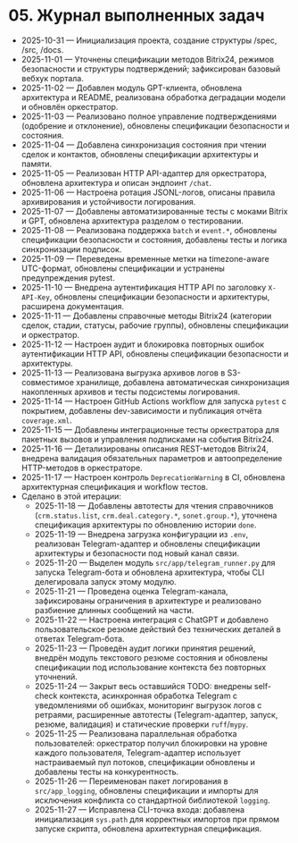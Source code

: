 # 05. Журнал выполненных задач

* 2025-10-31 — Инициализация проекта, создание структуры /spec, /src, /docs.
* 2025-11-01 — Уточнены спецификации методов Bitrix24, режимов безопасности и структуры подтверждений; зафиксирован базовый вебхук портала.
* 2025-11-02 — Добавлен модуль GPT-клиента, обновлена архитектура и README, реализована обработка деградации модели и обновлён оркестратор.
* 2025-11-03 — Реализовано полное управление подтверждениями (одобрение и отклонение), обновлены спецификации безопасности и состояния.
* 2025-11-04 — Добавлена синхронизация состояния при чтении сделок и контактов, обновлены спецификации архитектуры и памяти.
* 2025-11-05 — Реализован HTTP API-адаптер для оркестратора, обновлена архитектура и описан эндпоинт `/chat`.
* 2025-11-06 — Настроена ротация JSONL-логов, описаны правила архивирования и устойчивости логирования.
* 2025-11-07 — Добавлены автоматизированные тесты с моками Bitrix и GPT, обновлена архитектура разделом о тестировании.
* 2025-11-08 — Реализована поддержка `batch` и `event.*`, обновлены спецификации безопасности и состояния, добавлены тесты и логика синхронизации подписок.
* 2025-11-09 — Переведены временные метки на timezone-aware UTC-формат, обновлены спецификации и устранены предупреждения pytest.
* 2025-11-10 — Внедрена аутентификация HTTP API по заголовку `X-API-Key`, обновлены спецификации безопасности и архитектуры, расширена документация.
* 2025-11-11 — Добавлены справочные методы Bitrix24 (категории сделок, стадии, статусы, рабочие группы), обновлены спецификации и оркестратор.
* 2025-11-12 — Настроен аудит и блокировка повторных ошибок аутентификации HTTP API, обновлены спецификации безопасности и архитектуры.
* 2025-11-13 — Реализована выгрузка архивов логов в S3-совместимое хранилище, добавлена автоматическая синхронизация накопленных архивов и тесты подсистемы логирования.
* 2025-11-14 — Настроен GitHub Actions workflow для запуска `pytest` с покрытием, добавлены dev-зависимости и публикация отчёта `coverage.xml`.
* 2025-11-15 — Добавлены интеграционные тесты оркестратора для пакетных вызовов и управления подписками на события Bitrix24.
* 2025-11-16 — Детализированы описания REST-методов Bitrix24, внедрена валидация обязательных параметров и автоопределение HTTP-методов в оркестраторе.
* 2025-11-17 — Настроен контроль `DeprecationWarning` в CI, обновлена архитектурная спецификация и workflow тестов.
* Сделано в этой итерации:
  * 2025-11-18 — Добавлены автотесты для чтения справочников (`crm.status.list`, `crm.deal.category.*`, `sonet.group.*`), уточнена спецификация архитектуры по обновлению истории `done`.
  * 2025-11-19 — Внедрена загрузка конфигурации из `.env`, реализован Telegram-адаптер и обновлены спецификации архитектуры и безопасности под новый канал связи.
  * 2025-11-20 — Выделен модуль `src/app/telegram_runner.py` для запуска Telegram-бота и обновлена архитектура, чтобы CLI делегировала запуск этому модулю.
  * 2025-11-21 — Проведена оценка Telegram-канала, зафиксированы ограничения в архитектуре и реализовано разбиение длинных сообщений на части.
  * 2025-11-22 — Настроена интеграция с ChatGPT и добавлено пользовательское резюме действий без технических деталей в ответах Telegram-бота.
  * 2025-11-23 — Проведён аудит логики принятия решений, внедрён модуль текстового резюме состояния и обновлены спецификации под использование контекста без повторных уточнений.
  * 2025-11-24 — Закрыт весь оставшийся TODO: внедрены self-check контекста, асинхронная обработка Telegram с уведомлениями об ошибках, мониторинг выгрузок логов с ретраями, расширенные автотесты (Telegram-адаптер, запуск, резюме, валидация) и статические проверки `ruff`/`mypy`.
  * 2025-11-25 — Реализована параллельная обработка пользователей: оркестратор получил блокировки на уровне каждого пользователя, Telegram-адаптер использует настраиваемый пул потоков, спецификации обновлены и добавлены тесты на конкурентность.
  * 2025-11-26 — Переименован пакет логирования в `src/app_logging`, обновлены спецификации и импорты для исключения конфликта со стандартной библиотекой `logging`.
  * 2025-11-27 — Исправлена CLI-точка входа: добавлена инициализация `sys.path` для корректных импортов при прямом запуске скрипта, обновлена архитектурная спецификация.
